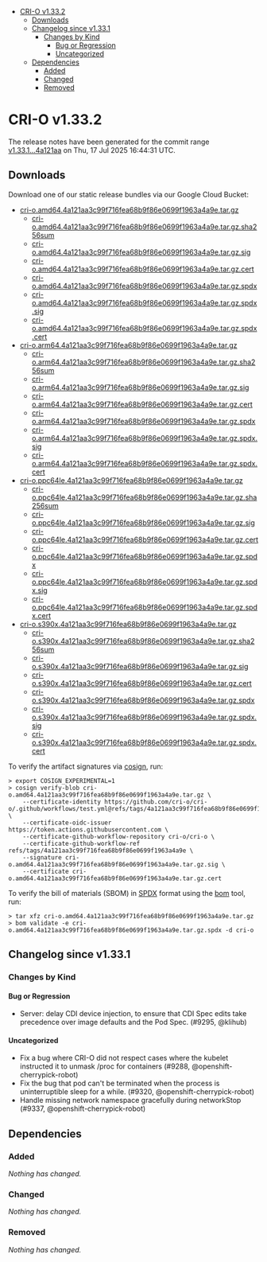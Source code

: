 - [CRI-O v1.33.2](#cri-o-v1332)
  - [Downloads](#downloads)
  - [Changelog since v1.33.1](#changelog-since-v1331)
    - [Changes by Kind](#changes-by-kind)
      - [Bug or Regression](#bug-or-regression)
      - [Uncategorized](#uncategorized)
  - [Dependencies](#dependencies)
    - [Added](#added)
    - [Changed](#changed)
    - [Removed](#removed)

# CRI-O v1.33.2

The release notes have been generated for the commit range
[v1.33.1...4a121aa](https://github.com/cri-o/cri-o/compare/v1.33.1...v1.33.2) on Thu, 17 Jul 2025 16:44:31 UTC.

## Downloads

Download one of our static release bundles via our Google Cloud Bucket:

- [cri-o.amd64.4a121aa3c99f716fea68b9f86e0699f1963a4a9e.tar.gz](https://storage.googleapis.com/cri-o/artifacts/cri-o.amd64.4a121aa3c99f716fea68b9f86e0699f1963a4a9e.tar.gz)
  - [cri-o.amd64.4a121aa3c99f716fea68b9f86e0699f1963a4a9e.tar.gz.sha256sum](https://storage.googleapis.com/cri-o/artifacts/cri-o.amd64.4a121aa3c99f716fea68b9f86e0699f1963a4a9e.tar.gz.sha256sum)
  - [cri-o.amd64.4a121aa3c99f716fea68b9f86e0699f1963a4a9e.tar.gz.sig](https://storage.googleapis.com/cri-o/artifacts/cri-o.amd64.4a121aa3c99f716fea68b9f86e0699f1963a4a9e.tar.gz.sig)
  - [cri-o.amd64.4a121aa3c99f716fea68b9f86e0699f1963a4a9e.tar.gz.cert](https://storage.googleapis.com/cri-o/artifacts/cri-o.amd64.4a121aa3c99f716fea68b9f86e0699f1963a4a9e.tar.gz.cert)
  - [cri-o.amd64.4a121aa3c99f716fea68b9f86e0699f1963a4a9e.tar.gz.spdx](https://storage.googleapis.com/cri-o/artifacts/cri-o.amd64.4a121aa3c99f716fea68b9f86e0699f1963a4a9e.tar.gz.spdx)
  - [cri-o.amd64.4a121aa3c99f716fea68b9f86e0699f1963a4a9e.tar.gz.spdx.sig](https://storage.googleapis.com/cri-o/artifacts/cri-o.amd64.4a121aa3c99f716fea68b9f86e0699f1963a4a9e.tar.gz.spdx.sig)
  - [cri-o.amd64.4a121aa3c99f716fea68b9f86e0699f1963a4a9e.tar.gz.spdx.cert](https://storage.googleapis.com/cri-o/artifacts/cri-o.amd64.4a121aa3c99f716fea68b9f86e0699f1963a4a9e.tar.gz.spdx.cert)
- [cri-o.arm64.4a121aa3c99f716fea68b9f86e0699f1963a4a9e.tar.gz](https://storage.googleapis.com/cri-o/artifacts/cri-o.arm64.4a121aa3c99f716fea68b9f86e0699f1963a4a9e.tar.gz)
  - [cri-o.arm64.4a121aa3c99f716fea68b9f86e0699f1963a4a9e.tar.gz.sha256sum](https://storage.googleapis.com/cri-o/artifacts/cri-o.arm64.4a121aa3c99f716fea68b9f86e0699f1963a4a9e.tar.gz.sha256sum)
  - [cri-o.arm64.4a121aa3c99f716fea68b9f86e0699f1963a4a9e.tar.gz.sig](https://storage.googleapis.com/cri-o/artifacts/cri-o.arm64.4a121aa3c99f716fea68b9f86e0699f1963a4a9e.tar.gz.sig)
  - [cri-o.arm64.4a121aa3c99f716fea68b9f86e0699f1963a4a9e.tar.gz.cert](https://storage.googleapis.com/cri-o/artifacts/cri-o.arm64.4a121aa3c99f716fea68b9f86e0699f1963a4a9e.tar.gz.cert)
  - [cri-o.arm64.4a121aa3c99f716fea68b9f86e0699f1963a4a9e.tar.gz.spdx](https://storage.googleapis.com/cri-o/artifacts/cri-o.arm64.4a121aa3c99f716fea68b9f86e0699f1963a4a9e.tar.gz.spdx)
  - [cri-o.arm64.4a121aa3c99f716fea68b9f86e0699f1963a4a9e.tar.gz.spdx.sig](https://storage.googleapis.com/cri-o/artifacts/cri-o.arm64.4a121aa3c99f716fea68b9f86e0699f1963a4a9e.tar.gz.spdx.sig)
  - [cri-o.arm64.4a121aa3c99f716fea68b9f86e0699f1963a4a9e.tar.gz.spdx.cert](https://storage.googleapis.com/cri-o/artifacts/cri-o.arm64.4a121aa3c99f716fea68b9f86e0699f1963a4a9e.tar.gz.spdx.cert)
- [cri-o.ppc64le.4a121aa3c99f716fea68b9f86e0699f1963a4a9e.tar.gz](https://storage.googleapis.com/cri-o/artifacts/cri-o.ppc64le.4a121aa3c99f716fea68b9f86e0699f1963a4a9e.tar.gz)
  - [cri-o.ppc64le.4a121aa3c99f716fea68b9f86e0699f1963a4a9e.tar.gz.sha256sum](https://storage.googleapis.com/cri-o/artifacts/cri-o.ppc64le.4a121aa3c99f716fea68b9f86e0699f1963a4a9e.tar.gz.sha256sum)
  - [cri-o.ppc64le.4a121aa3c99f716fea68b9f86e0699f1963a4a9e.tar.gz.sig](https://storage.googleapis.com/cri-o/artifacts/cri-o.ppc64le.4a121aa3c99f716fea68b9f86e0699f1963a4a9e.tar.gz.sig)
  - [cri-o.ppc64le.4a121aa3c99f716fea68b9f86e0699f1963a4a9e.tar.gz.cert](https://storage.googleapis.com/cri-o/artifacts/cri-o.ppc64le.4a121aa3c99f716fea68b9f86e0699f1963a4a9e.tar.gz.cert)
  - [cri-o.ppc64le.4a121aa3c99f716fea68b9f86e0699f1963a4a9e.tar.gz.spdx](https://storage.googleapis.com/cri-o/artifacts/cri-o.ppc64le.4a121aa3c99f716fea68b9f86e0699f1963a4a9e.tar.gz.spdx)
  - [cri-o.ppc64le.4a121aa3c99f716fea68b9f86e0699f1963a4a9e.tar.gz.spdx.sig](https://storage.googleapis.com/cri-o/artifacts/cri-o.ppc64le.4a121aa3c99f716fea68b9f86e0699f1963a4a9e.tar.gz.spdx.sig)
  - [cri-o.ppc64le.4a121aa3c99f716fea68b9f86e0699f1963a4a9e.tar.gz.spdx.cert](https://storage.googleapis.com/cri-o/artifacts/cri-o.ppc64le.4a121aa3c99f716fea68b9f86e0699f1963a4a9e.tar.gz.spdx.cert)
- [cri-o.s390x.4a121aa3c99f716fea68b9f86e0699f1963a4a9e.tar.gz](https://storage.googleapis.com/cri-o/artifacts/cri-o.s390x.4a121aa3c99f716fea68b9f86e0699f1963a4a9e.tar.gz)
  - [cri-o.s390x.4a121aa3c99f716fea68b9f86e0699f1963a4a9e.tar.gz.sha256sum](https://storage.googleapis.com/cri-o/artifacts/cri-o.s390x.4a121aa3c99f716fea68b9f86e0699f1963a4a9e.tar.gz.sha256sum)
  - [cri-o.s390x.4a121aa3c99f716fea68b9f86e0699f1963a4a9e.tar.gz.sig](https://storage.googleapis.com/cri-o/artifacts/cri-o.s390x.4a121aa3c99f716fea68b9f86e0699f1963a4a9e.tar.gz.sig)
  - [cri-o.s390x.4a121aa3c99f716fea68b9f86e0699f1963a4a9e.tar.gz.cert](https://storage.googleapis.com/cri-o/artifacts/cri-o.s390x.4a121aa3c99f716fea68b9f86e0699f1963a4a9e.tar.gz.cert)
  - [cri-o.s390x.4a121aa3c99f716fea68b9f86e0699f1963a4a9e.tar.gz.spdx](https://storage.googleapis.com/cri-o/artifacts/cri-o.s390x.4a121aa3c99f716fea68b9f86e0699f1963a4a9e.tar.gz.spdx)
  - [cri-o.s390x.4a121aa3c99f716fea68b9f86e0699f1963a4a9e.tar.gz.spdx.sig](https://storage.googleapis.com/cri-o/artifacts/cri-o.s390x.4a121aa3c99f716fea68b9f86e0699f1963a4a9e.tar.gz.spdx.sig)
  - [cri-o.s390x.4a121aa3c99f716fea68b9f86e0699f1963a4a9e.tar.gz.spdx.cert](https://storage.googleapis.com/cri-o/artifacts/cri-o.s390x.4a121aa3c99f716fea68b9f86e0699f1963a4a9e.tar.gz.spdx.cert)

To verify the artifact signatures via [cosign](https://github.com/sigstore/cosign), run:

```console
> export COSIGN_EXPERIMENTAL=1
> cosign verify-blob cri-o.amd64.4a121aa3c99f716fea68b9f86e0699f1963a4a9e.tar.gz \
    --certificate-identity https://github.com/cri-o/cri-o/.github/workflows/test.yml@refs/tags/4a121aa3c99f716fea68b9f86e0699f1963a4a9e \
    --certificate-oidc-issuer https://token.actions.githubusercontent.com \
    --certificate-github-workflow-repository cri-o/cri-o \
    --certificate-github-workflow-ref refs/tags/4a121aa3c99f716fea68b9f86e0699f1963a4a9e \
    --signature cri-o.amd64.4a121aa3c99f716fea68b9f86e0699f1963a4a9e.tar.gz.sig \
    --certificate cri-o.amd64.4a121aa3c99f716fea68b9f86e0699f1963a4a9e.tar.gz.cert
```

To verify the bill of materials (SBOM) in [SPDX](https://spdx.org) format using the [bom](https://sigs.k8s.io/bom) tool, run:

```console
> tar xfz cri-o.amd64.4a121aa3c99f716fea68b9f86e0699f1963a4a9e.tar.gz
> bom validate -e cri-o.amd64.4a121aa3c99f716fea68b9f86e0699f1963a4a9e.tar.gz.spdx -d cri-o
```

## Changelog since v1.33.1

### Changes by Kind

#### Bug or Regression
 - Server: delay CDI device injection, to ensure that CDI Spec edits take precedence over image defaults and the Pod Spec. (#9295, @klihub)

#### Uncategorized
 - Fix a bug where CRI-O did not respect cases where the kubelet instructed it to unmask /proc for containers (#9288, @openshift-cherrypick-robot)
 - Fix the bug that pod can't be terminated when the process is uninterruptible sleep for a while. (#9320, @openshift-cherrypick-robot)
 - Handle missing network namespace gracefully during networkStop (#9337, @openshift-cherrypick-robot)

## Dependencies

### Added
_Nothing has changed._

### Changed
_Nothing has changed._

### Removed
_Nothing has changed._
